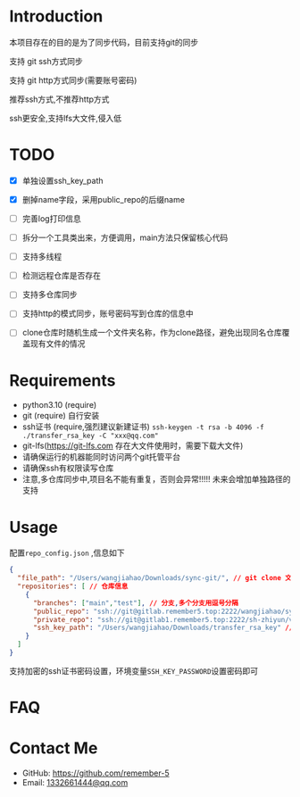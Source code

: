 # Introduction
本项目存在的目的是为了同步代码，目前支持git的同步

支持 git ssh方式同步

支持 git http方式同步(需要账号密码)

推荐ssh方式,不推荐http方式

ssh更安全,支持lfs大文件,侵入低


# TODO
- [x] 单独设置ssh_key_path
- [x] 删掉name字段，采用public_repo的后缀name
- [ ] 完善log打印信息
- [ ] 拆分一个工具类出来，方便调用，main方法只保留核心代码
- [ ] 支持多线程
- [ ] 检测远程仓库是否存在
- [ ] 支持多仓库同步 
- [ ] 支持http的模式同步，账号密码写到仓库的信息中
- [ ] clone仓库时随机生成一个文件夹名称，作为clone路径，避免出现同名仓库覆盖现有文件的情况



# Requirements
- python3.10 (require)
- git (require) 自行安装
- ssh证书 (require,强烈建议新建证书) `ssh-keygen -t rsa -b 4096 -f ./transfer_rsa_key -C "xxx@qq.com"`
- git-lfs(https://git-lfs.com 存在大文件使用时，需要下载大文件)
- 请确保运行的机器能同时访问两个git托管平台
- 请确保ssh有权限读写仓库
- 注意,多仓库同步中,项目名不能有重复，否则会异常!!!!! 未来会增加单独路径的支持



# Usage
配置`repo_config.json` ,信息如下

```json
{
  "file_path": "/Users/wangjiahao/Downloads/sync-git/", // git clone 文件路径(填写本机的路径)
  "repositories": [ // 仓库信息
    {
      "branches": ["main","test"], // 分支,多个分支用逗号分隔
      "public_repo": "ssh://git@gitlab.remember5.top:2222/wangjiahao/sync-git.git", // 公共仓库地址
      "private_repo": "ssh://git@gitlab1.remember5.top:2222/sh-zhiyun/vue-cli-template.git", // 私有仓库地址
      "ssh_key_path": "/Users/wangjiahao/Downloads/transfer_rsa_key" // ssh证书路径
    }
  ]
}
```


支持加密的ssh证书密码设置，环境变量`SSH_KEY_PASSWORD`设置密码即可


# FAQ



# Contact Me

- GitHub: https://github.com/remember-5
- Email: [1332661444@qq.com](mailto:1332661444@qq.com)
